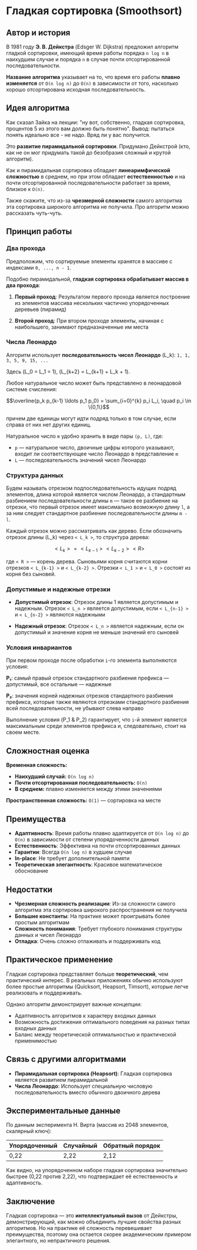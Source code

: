 # Гладкая сортировка (Smoothsort)

## Автор и история

В 1981 году **Э. В. Дейкстра** (Edsger W. Dijkstra) предложил алгоритм гладкой сортировки, имеющий время работы порядка `n log n` в наихудшем случае и порядка `n` в случае почти отсортированной последовательности.

**Название алгоритма** указывает на то, что время его работы **плавно изменяется** от `O(n log n)` до `O(n)` в зависимости от того, насколько хорошо отсортирована исходная последовательность.

## Идея алгоритма

Как сказал Зайка на лекции: "ну вот, собственно, гладкая сортировка, процентов 5 из этого вам должно быть понятно". Вывод: пытаться понять идеально все - не надо. Вряд ли у вас получится.

Это **развитие пирамидальной сортировки**. Придумано Дейкстрой (кто, как не он мог придумать такой до безобразия сложный и крутой алгоритм). 

Как и пирамидальная сортировка обладает **линеаримфической сложностью** в среднем, но при этом обладает **естественностью** и на почти отсортированной последовательности работает за время, близкое к `O(n)`. 

Также скажите, что из-за **чрезмерной сложности** самого алгоритма эта сортировка широкого алгоритма не получила. Про алгоритм можно рассказать чуть-чуть.

## Принцип работы

### Два прохода

Предположим, что сортируемые элементы хранятся в массиве с индексами `0, ..., n - 1`.

Подобно пирамидальной, **гладкая сортировка обрабатывает массив в два прохода**:

1. **Первый проход**: Результатом первого прохода является построение из элементов массива нескольких частично упорядоченных деревьев (пирамид)

2. **Второй проход**: При втором проходе элементы, начиная с наибольшего, занимают предназначенные им места

### Числа Леонардо

Алгоритм использует **последовательность чисел Леонардо** \(L_k\): `1, 1, 3, 5, 9, 15, ...`

Здесь \(L_0 = L_1 = 1\), \(L_{k+2} = L_{k+1} + L_k + 1\).

Любое натуральное число может быть представлено в леонардовой системе счисления:

$$\overline{p_k p_{k-1} \ldots p_1 p_0} = \sum_{i=0}^{k} p_i L_i, \quad p_i \in \{0,1\}$$

причем две единицы могут идти подряд только в том случае, если справа от них нет других единиц.

Натуральное число `m` удобно хранить в виде пары `(p, L)`, где:
- `p` — натуральное число, двоичные цифры которого указывают, входит ли соответствующее число Леонардо в представление `m`
- `L` — последовательность значений чисел Леонардо

### Структура данных

Будем называть отрезком подпоследовательность идущих подряд элементов, длина которой является числом Леонардо, а стандартным разбиением последовательности длины `m` — такое ее разбиение на отрезки, что первый отрезок имеет максимально возможную длину `l`, а за ним следует стандартное разбиение последовательности длины `m - l`.

Каждый отрезок можно рассматривать как дерево. Если обозначить отрезок длины \(L_k\) через `< L_k >`, то структура дерева:

$$< L_k > = < L_{k-1} > < L_{k-2} > < R >$$

где `< R >` — корень дерева. Сыновьями корня считаются корни отрезков `< L_{k-1} >` и `< L_{k-2} >`. Отрезки `< L_1 >` и `< L_0 >` состоят из корня без сыновей.

### Допустимые и надежные отрезки

- **Допустимый отрезок**: Отрезок длины 1 является допустимым и надежным. Отрезок `< L_n >` является допустимым, если `< L_{n-1} >` и `< L_{n-2} >` являются надежными
  
- **Надежный отрезок**: Отрезок `< L_n >` является надежным, если он допустимый и значение корня не меньше значений его сыновей

### Условия инвариантов

При первом проходе после обработки `i`-го элемента выполняются условия:

**P₁**: самый правый отрезок стандартного разбиения префикса — допустимый, все остальные — надежные

**P₂**: значения корней надежных отрезков стандартного разбиения префикса, которые также являются отрезками стандартного разбиения всей последовательности, не убывают слева направо

Выполнение условия \(P_1 \& P_2\) гарантирует, что `i`-й элемент является максимальным среди элементов префикса и, следовательно, стоит на своем месте.

## Сложностная оценка

**Временная сложность:**
- **Наихудший случай:** `O(n log n)`
- **Почти отсортированная последовательность:** `O(n)`
- **В среднем:** плавно изменяется между этими значениями

**Пространственная сложность:** `O(1)` — сортировка на месте

## Преимущества

- **Адаптивность**: Время работы плавно адаптируется от `O(n log n)` до `O(n)` в зависимости от степени упорядоченности данных
- **Естественность**: Эффективна на почти отсортированных данных
- **Гарантии**: Всегда `O(n log n)` в худшем случае
- **In-place**: Не требует дополнительной памяти
- **Теоретическая элегантность**: Красивое математическое обоснование

## Недостатки

- **Чрезмерная сложность реализации**: Из-за сложности самого алгоритма эта сортировка широкого распространения не получила
- **Большие константы**: На практике может проигрывать более простым алгоритмам
- **Сложность понимания**: Требует глубокого понимания структуры данных и чисел Леонардо
- **Отладка**: Очень сложно отлаживать и поддерживать код

## Практическое применение

Гладкая сортировка представляет больше **теоретический**, чем практический интерес. В реальных приложениях обычно используют более простые алгоритмы (Quicksort, Heapsort, Timsort), которые легче реализовать и поддерживать.

Однако алгоритм демонстрирует важные концепции:
- Адаптивность алгоритмов к характеру входных данных
- Возможность достижения оптимального поведения на разных типах входных данных
- Баланс между теоретической оптимальностью и практической применимостью

## Связь с другими алгоритмами

- **Пирамидальная сортировка (Heapsort)**: Гладкая сортировка является развитием пирамидальной
- **Числа Леонардо**: Использует специальную числовую последовательность вместо обычного двоичного дерева

## Экспериментальные данные

По данным эксперимента Н. Вирта (массив из 2048 элементов, скалярный ключ):

| Упорядоченный | Случайный | Обратный порядок |
|---------------|-----------|------------------|
| 0,22 | 2,22 | 2,12 |

Как видно, на упорядоченном наборе гладкая сортировка значительно быстрее (0,22 против 2,22), что подтверждает её естественность и адаптивность.

## Заключение

Гладкая сортировка — это **интеллектуальный вызов** от Дейкстры, демонстрирующий, как можно объединить лучшие свойства разных алгоритмов. Но на практике её сложность перевешивает преимущества, поэтому она остается скорее академическим примером элегантного, но непрактичного решения.

